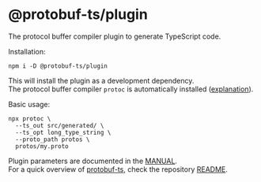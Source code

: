 @protobuf-ts/plugin
===================

The protocol buffer compiler plugin to generate TypeScript code. 


Installation:
```shell script
npm i -D @protobuf-ts/plugin
```

This will install the plugin as a development dependency.  
The protocol buffer compiler `protoc` is automatically installed ([explanation](./packages/protoc/README.md)). 

Basic usage:
```shell script
npx protoc \ 
  --ts_out src/generated/ \
  --ts_opt long_type_string \
  --proto_path protos \
  protos/my.proto 
```

Plugin parameters are documented in the [MANUAL](https://github.com/timostamm/protobuf-ts/blob/master/MANUAL.md#the-protoc-plugin).  
For a quick overview of [protobuf-ts](https://github.com/timostamm/protobuf-ts), check the repository [README](https://github.com/timostamm/protobuf-ts/blob/master/README.md).
